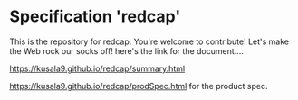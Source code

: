 
# Specification 'redcap'

This is the repository for redcap. You're welcome to contribute! Let's make the Web rock our socks
off! here's the link for the document.... 

https://kusala9.github.io/redcap/summary.html

https://kusala9.github.io/redcap/prodSpec.html for the product spec.
